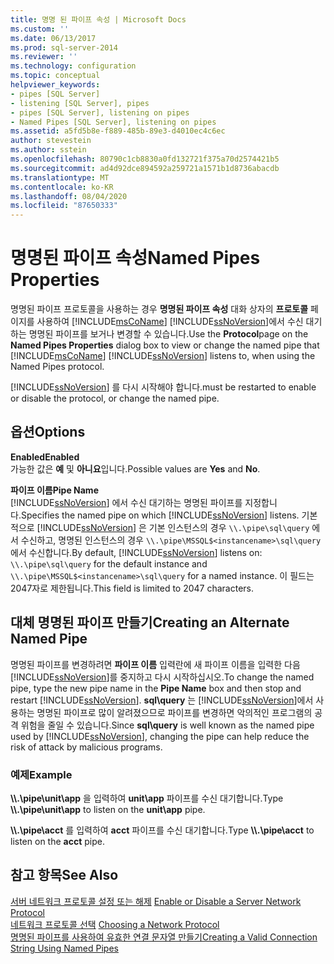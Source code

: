 ```yaml
---
title: 명명 된 파이프 속성 | Microsoft Docs
ms.custom: ''
ms.date: 06/13/2017
ms.prod: sql-server-2014
ms.reviewer: ''
ms.technology: configuration
ms.topic: conceptual
helpviewer_keywords:
- pipes [SQL Server]
- listening [SQL Server], pipes
- pipes [SQL Server], listening on pipes
- Named Pipes [SQL Server], listening on pipes
ms.assetid: a5fd5b8e-f889-485b-89e3-d4010ec4c6ec
author: stevestein
ms.author: sstein
ms.openlocfilehash: 80790c1cb8830a0fd132721f375a70d2574421b5
ms.sourcegitcommit: ad4d92dce894592a259721a1571b1d8736abacdb
ms.translationtype: MT
ms.contentlocale: ko-KR
ms.lasthandoff: 08/04/2020
ms.locfileid: "87650333"
---
```

# <a name="named-pipes-properties"></a><span data-ttu-id="9fb5c-102">명명된 파이프 속성</span><span class="sxs-lookup"><span data-stu-id="9fb5c-102">Named Pipes Properties</span></span>
  <span data-ttu-id="9fb5c-103">명명된 파이프 프로토콜을 사용하는 경우 **명명된 파이프 속성** 대화 상자의 **프로토콜** 페이지를 사용하여 [!INCLUDE[msCoName](../../includes/msconame-md.md)] [!INCLUDE[ssNoVersion](../../includes/ssnoversion-md.md)]에서 수신 대기하는 명명된 파이프를 보거나 변경할 수 있습니다.</span><span class="sxs-lookup"><span data-stu-id="9fb5c-103">Use the **Protocol**page on the **Named Pipes Properties** dialog box to view or change the named pipe that [!INCLUDE[msCoName](../../includes/msconame-md.md)] [!INCLUDE[ssNoVersion](../../includes/ssnoversion-md.md)] listens to, when using the Named Pipes protocol.</span></span>  
  
 [!INCLUDE[ssNoVersion](../../includes/ssnoversion-md.md)] <span data-ttu-id="9fb5c-104">를 다시 시작해야 합니다.</span><span class="sxs-lookup"><span data-stu-id="9fb5c-104">must be restarted to enable or disable the protocol, or change the named pipe.</span></span>  
  
## <a name="options"></a><span data-ttu-id="9fb5c-105">옵션</span><span class="sxs-lookup"><span data-stu-id="9fb5c-105">Options</span></span>  
 <span data-ttu-id="9fb5c-106">**Enabled**</span><span class="sxs-lookup"><span data-stu-id="9fb5c-106">**Enabled**</span></span>  
 <span data-ttu-id="9fb5c-107">가능한 값은 **예** 및 **아니요**입니다.</span><span class="sxs-lookup"><span data-stu-id="9fb5c-107">Possible values are **Yes** and **No**.</span></span>  
  
 <span data-ttu-id="9fb5c-108">**파이프 이름**</span><span class="sxs-lookup"><span data-stu-id="9fb5c-108">**Pipe Name**</span></span>  
 <span data-ttu-id="9fb5c-109">[!INCLUDE[ssNoVersion](../../includes/ssnoversion-md.md)] 에서 수신 대기하는 명명된 파이프를 지정합니다.</span><span class="sxs-lookup"><span data-stu-id="9fb5c-109">Specifies the named pipe on which [!INCLUDE[ssNoVersion](../../includes/ssnoversion-md.md)] listens.</span></span> <span data-ttu-id="9fb5c-110">기본적으로 [!INCLUDE[ssNoVersion](../../includes/ssnoversion-md.md)] 은 기본 인스턴스의 경우 `\\.\pipe\sql\query` 에서 수신하고, 명명된 인스턴스의 경우 `\\.\pipe\MSSQL$<instancename>\sql\query` 에서 수신합니다.</span><span class="sxs-lookup"><span data-stu-id="9fb5c-110">By default, [!INCLUDE[ssNoVersion](../../includes/ssnoversion-md.md)] listens on: `\\.\pipe\sql\query` for the default instance and `\\.\pipe\MSSQL$<instancename>\sql\query` for a named instance.</span></span> <span data-ttu-id="9fb5c-111">이 필드는 2047자로 제한됩니다.</span><span class="sxs-lookup"><span data-stu-id="9fb5c-111">This field is limited to 2047 characters.</span></span>  
  
## <a name="creating-an-alternate-named-pipe"></a><span data-ttu-id="9fb5c-112">대체 명명된 파이프 만들기</span><span class="sxs-lookup"><span data-stu-id="9fb5c-112">Creating an Alternate Named Pipe</span></span>  
 <span data-ttu-id="9fb5c-113">명명된 파이프를 변경하려면 **파이프 이름** 입력란에 새 파이프 이름을 입력한 다음 [!INCLUDE[ssNoVersion](../../includes/ssnoversion-md.md)]를 중지하고 다시 시작하십시오.</span><span class="sxs-lookup"><span data-stu-id="9fb5c-113">To change the named pipe, type the new pipe name in the **Pipe Name** box and then stop and restart [!INCLUDE[ssNoVersion](../../includes/ssnoversion-md.md)].</span></span> <span data-ttu-id="9fb5c-114">**sql\query** 는 [!INCLUDE[ssNoVersion](../../includes/ssnoversion-md.md)]에서 사용하는 명명된 파이프로 많이 알려졌으므로 파이프를 변경하면 악의적인 프로그램의 공격 위험을 줄일 수 있습니다.</span><span class="sxs-lookup"><span data-stu-id="9fb5c-114">Since **sql\query** is well known as the named pipe used by [!INCLUDE[ssNoVersion](../../includes/ssnoversion-md.md)], changing the pipe can help reduce the risk of attack by malicious programs.</span></span>  
  
### <a name="example"></a><span data-ttu-id="9fb5c-115">예제</span><span class="sxs-lookup"><span data-stu-id="9fb5c-115">Example</span></span>  
 <span data-ttu-id="9fb5c-116">**\\\\.\pipe\unit\app** 을 입력하여 **unit\app** 파이프를 수신 대기합니다.</span><span class="sxs-lookup"><span data-stu-id="9fb5c-116">Type **\\\\.\pipe\unit\app** to listen on the **unit\app** pipe.</span></span>  
  
 <span data-ttu-id="9fb5c-117">**\\\\.\pipe\acct** 를 입력하여 **acct** 파이프를 수신 대기합니다.</span><span class="sxs-lookup"><span data-stu-id="9fb5c-117">Type **\\\\.\pipe\acct** to listen on the **acct** pipe.</span></span>  
  
## <a name="see-also"></a><span data-ttu-id="9fb5c-118">참고 항목</span><span class="sxs-lookup"><span data-stu-id="9fb5c-118">See Also</span></span>  
 <span data-ttu-id="9fb5c-119">[서버 네트워크 프로토콜 설정 또는 해제](../../database-engine/configure-windows/enable-or-disable-a-server-network-protocol.md) </span><span class="sxs-lookup"><span data-stu-id="9fb5c-119">[Enable or Disable a Server Network Protocol](../../database-engine/configure-windows/enable-or-disable-a-server-network-protocol.md) </span></span>  
 <span data-ttu-id="9fb5c-120">[네트워크 프로토콜 선택](../../../2014/tools/configuration-manager/choosing-a-network-protocol.md) </span><span class="sxs-lookup"><span data-stu-id="9fb5c-120">[Choosing a Network Protocol](../../../2014/tools/configuration-manager/choosing-a-network-protocol.md) </span></span>  
 [<span data-ttu-id="9fb5c-121">명명된 파이프를 사용하여 유효한 연결 문자열 만들기</span><span class="sxs-lookup"><span data-stu-id="9fb5c-121">Creating a Valid Connection String Using Named Pipes</span></span>](../../../2014/tools/configuration-manager/creating-a-valid-connection-string-using-named-pipes.md)  
  
  

